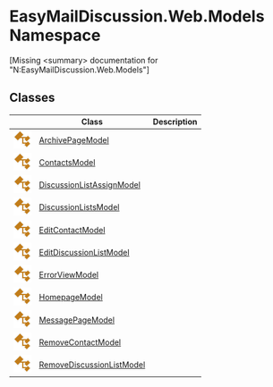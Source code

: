 EasyMailDiscussion.Web.Models Namespace
=======================================

[Missing &lt;summary> documentation for "N:EasyMailDiscussion.Web.Models"]



Classes
-------

|                 | Class                           | Description |
| --------------- | ------------------------------- | ----------- |
| ![Public class] | [ArchivePageModel][1]           |             |
| ![Public class] | [ContactsModel][2]              |             |
| ![Public class] | [DiscussionListAssignModel][3]  |             |
| ![Public class] | [DiscussionListsModel][4]       |             |
| ![Public class] | [EditContactModel][5]           |             |
| ![Public class] | [EditDiscussionListModel][6]    |             |
| ![Public class] | [ErrorViewModel][7]             |             |
| ![Public class] | [HomepageModel][8]              |             |
| ![Public class] | [MessagePageModel][9]           |             |
| ![Public class] | [RemoveContactModel][10]        |             |
| ![Public class] | [RemoveDiscussionListModel][11] |             |

[1]: ArchivePageModel/README.md
[2]: ContactsModel/README.md
[3]: DiscussionListAssignModel/README.md
[4]: DiscussionListsModel/README.md
[5]: EditContactModel/README.md
[6]: EditDiscussionListModel/README.md
[7]: ErrorViewModel/README.md
[8]: HomepageModel/README.md
[9]: MessagePageModel/README.md
[10]: RemoveContactModel/README.md
[11]: RemoveDiscussionListModel/README.md
[Public class]: ../icons/pubclass.svg "Public class"